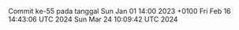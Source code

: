 Commit ke-55 pada tanggal Sun Jan 01 14:00 2023 +0100
Fri Feb 16 14:43:06 UTC 2024
Sun Mar 24 10:09:42 UTC 2024
